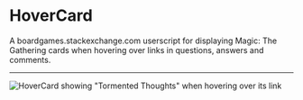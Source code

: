 # HoverCard
A boardgames.stackexchange.com userscript for displaying Magic: The Gathering cards when hovering over links in questions, answers and comments.

---

![HoverCard showing "Tormented Thoughts" when hovering over its link](http://i.stack.imgur.com/DVrpD.png)
